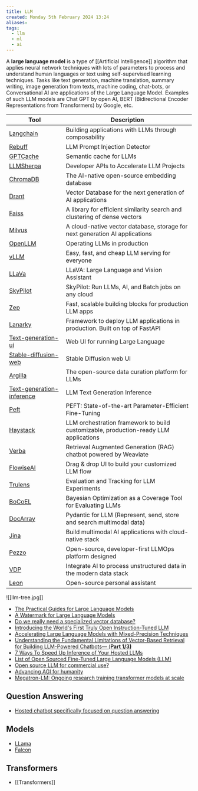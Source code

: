 ```yaml
---
title: LLM
created: Monday 5th February 2024 13:24
aliases: 
tags:
  - llm
  - ml
  - ai
---
```

A **large language model** is a type of [[Artificial Intelligence]] algorithm that applies neural network techniques with lots of parameters to process and understand human languages or text using self-supervised learning techniques. Tasks like text generation, machine translation, summary writing, image generation from texts, machine coding, chat-bots, or Conversational AI are applications of the Large Language Model. Examples of such LLM models are Chat GPT by open AI, BERT (Bidirectional Encoder Representations from Transformers) by Google, etc.

| Tool                                                                                  | Description                                                                          |
| ------------------------------------------------------------------------------------- | ------------------------------------------------------------------------------------ |
| [Langchain](https://github.com/hwchase17/langchain)                                   | Building applications with LLMs through composability                                |
| [Rebuff](https://github.com/woop/rebuff)                                              | LLM Prompt Injection Detector                                                        |
| [GPTCache](https://github.com/zilliztech/GPTCache)                                    | Semantic cache for LLMs                                                              |
| [LLMSherpa](https://github.com/nlmatics/llmsherpa)                                    | Developer APIs to Accelerate LLM Projects                                            |
| [ChromaDB](https://github.com/chroma-core/chroma)                                     | The AI-native open-source embedding database                                         |
| [Drant](https://github.com/qdrant/qdrant)                                             | Vector Database for the next generation of AI applications                           |
| [Faiss](https://github.com/facebookresearch/faiss)                                    | A library for efficient similarity search and clustering of dense vectors            |
| [Milvus](https://github.com/milvus-io/milvus)                                         | A cloud-native vector database, storage for next generation AI applications          |
| [OpenLLM](https://github.com/bentoml/OpenLLM)                                         | Operating LLMs in production                                                         |
| [vLLM](https://github.com/vllm-project/vllm)                                          | Easy, fast, and cheap LLM serving for everyone                                       |
| [LLaVa](https://github.com/haotian-liu/LLaVA)                                         | LLaVA: Large Language and Vision Assistant                                           |
| [SkyPilot](https://github.com/skypilot-org/skypilot)                                  | SkyPilot: Run LLMs, AI, and Batch jobs on any cloud                                  |
| [Zep](https://github.com/getzep/zep)                                                  | Fast, scalable building blocks for production LLM apps                               |
| [Lanarky](https://github.com/ajndkr/lanarky)                                          | Framework to deploy LLM applications in production. Built on top of FastAPI          |
| [Text-generation-ui](https://github.com/oobabooga/text-generation-webui)              | Web UI for running Large Language                                                    |
| [Stable-diffusion-web](https://github.com/AUTOMATIC1111/stable-diffusion-webui)       | Stable Diffusion web UI                                                              |
| [Argilla](https://github.com/argilla-io/argilla)                                      | The open-source data curation platform for LLMs                                      |
| [Text-generation-inference](https://github.com/huggingface/text-generation-inference) | LLM Text Generation Inference                                                        |
| [Peft](https://pypi.org/project/peft/)                                                | PEFT: State-of-the-art Parameter-Efficient Fine-Tuning                               |
| [Haystack](https://haystack.deepset.ai/)                                              | LLM orchestration framework to build customizable, production-ready LLM applications |
| [Verba](https://github.com/weaviate/Verba)                                            | Retrieval Augmented Generation (RAG) chatbot powered by Weaviate                     |
| [FlowiseAI](https://github.com/FlowiseAI/Flowise)                                     | Drag & drop UI to build your customized LLM flow                                     |
| [Trulens](https://github.com/truera/trulens)                                          | Evaluation and Tracking for LLM Experiments                                          |
| [BoCoEL](https://github.com/rentruewang/bocoel)                                       | Bayesian Optimization as a Coverage Tool for Evaluating LLMs                         |
| [DocArray](https://github.com/docarray/docarray)                                      | Pydantic for LLM (Represent, send, store and search multimodal data)                 |
| [Jina](https://github.com/jina-ai/jina)                                               | Build multimodal AI applications with cloud-native stack                             |
| [Pezzo](https://github.com/pezzolabs/pezzo)                                           | Open-source, developer-first LLMOps platform designed                                |
| [VDP](https://github.com/instill-ai/vdp)                                              | Integrate AI to process unstructured data in the modern data stack                   |
| [Leon](https://github.com/leon-ai/leon)                                               | Open-source personal assistant                                                       |

![[llm-tree.jpg]]

- [The Practical Guides for Large Language Models](https://github.com/Mooler0410/LLMsPracticalGuide)
- [A Watermark for Large Language Models](https://github.com/jwkirchenbauer/lm-watermarking)
- [Do we really need a specialized vector database?](https://modelz.ai/blog/pgvector)
- [Introducing the World's First Truly Open Instruction-Tuned LLM](https://www.databricks.com/blog/2023/04/12/dolly-first-open-commercially-viable-instruction-tuned-llm)
- [Accelerating Large Language Models with Mixed-Precision Techniques](https://lightning.ai/pages/community/tutorial/accelerating-large-language-models-with-mixed-precision-techniques/)
- [Understanding the Fundamental Limitations of Vector-Based Retrieval for Building LLM-Powered Chatbots— (**Part 1/3)**](https://medium.com/thirdai-blog/understanding-the-fundamental-limitations-of-vector-based-retrieval-for-building-llm-powered-48bb7b5a57b3)
- [7 Ways To Speed Up Inference of Your Hosted LLMs](https://betterprogramming.pub/speed-up-llm-inference-83653aa24c47)
- [List of Open Sourced Fine-Tuned Large Language Models (LLM)](https://medium.com/geekculture/list-of-open-sourced-fine-tuned-large-language-models-llm-8d95a2e0dc76)
- [Open source LLM for commercial use?](https://news.ycombinator.com/item?id=35512338)
- [Advancing AGI for humanity](https://thegenerality.com/agi/index.html)
- [Megatron-LM: Ongoing research training transformer models at scale](https://github.com/NVIDIA/Megatron-LM)
## Question Answering

- [Hosted chatbot specifically focused on question answering](https://github.com/hwchase17/chat-langchain)
## Models

- [LLama](https://github.com/facebookresearch/llama)
- [Falcon](https://github.com/Sentdex/Falcon-LLM/)
## Transformers

- [[Transformers]]